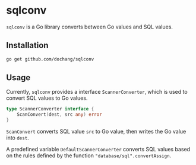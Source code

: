 # sqlconv

`sqlconv` is a Go library converts between Go values and SQL values.

## Installation

```sh
go get github.com/dochang/sqlconv
```

## Usage

Currently, `sqlconv` provides a interface `ScannerConverter`, which is used to
convert SQL values to Go values.

```go
type ScannerConverter interface {
	ScanConvert(dest, src any) error
}
```

`ScanConvert` converts SQL value `src` to Go value, then writes the Go value
into `dest`.

A predefined variable `DefaultScannerConverter` converts SQL values based on
the rules defined by the function `"database/sql".convertAssign`.
